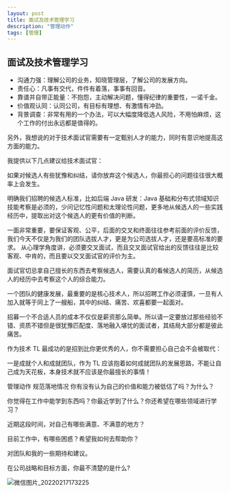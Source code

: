 ```yaml
---
layout: post
title: 面试及技术管理学习
description: "管理动作"
tags: [管理] 
---
```


## 面试及技术管理学习

* 沟通力强：理解公司的业务，知晓管理层，了解公司的发展方向。
* 责任心：凡事有交代，件件有着落，事事有回音。
* 靠谱并自带正能量：不抱怨，主动解决问题，懂得纪律的重要性，一诺千金。
* 价值观认同：认同公司，有目标有理想、有激情有冲劲。
* 背景调查：非常有用的一个办法，可以大幅度降低选人风险，不用怕麻烦，这个工作的付出永远都是值得的。

另外，我想说的对于技术面试官需要有一定甄别人才的能力，同时有意识地提高这方面的能力。

我提供以下几点建议给技术面试官：

如果对候选人有些犹豫和纠结，请你放弃这个候选人，你最担心的问题往往很大概率上会发生。

明确我们招聘的候选人标准，比如后端 Java 研发：Java 基础和分布式领域知识技能考察是必须的，少问记忆性问题和太理论性问题，更多地从候选人的一些实践经历中，提取出对这个候选人的更有价值的判断。

一面非常重要，要保证客观、公平，后面的交叉和终面往往参考前面的评价反馈，我们今天不仅是为我们的团队选拔人才，更是为公司选拔人才，还是要高标准的要求。 从心理学角度讲，必须要交叉面试，而且交叉面试官给出的反馈往往是比较客观、中肯的，而且要以交叉面试官的评价为主。

面试官切忌拿自己擅长的东西去考察候选人，需要认真的看候选人的简历，从候选人的经历中去考察这个人的综合能力。

一个团队的健康发展，最重要的是核心技术人，所以招聘工作必须谨慎，一旦有人加入就等于同上了一艘船，其中的纠结、痛苦、欢喜都要一起面对。

招募一个不合适人员的成本不仅仅是薪资那么简单。所以请一定要放过那些经验不错、资质不错但是很犹豫匹配度、落地融入堪忧的面试者，其结局大部分都是彼此痛苦。

作为技术 TL 最成功的是招到比你更优秀的人，你不需要担心自己会不会被取代：

一是成就个人和成就团队，作为 TL 应该抱着如何成就团队的发展思路，不能让自己成为天花板，本身技术就不应该是你最擅长的事情！


管理动作   规范落地情况  你有没有认为自己的价值和能力被低估了吗？为什么？

你觉得在工作中能学到东西吗？你最近学到了什么？你还希望在哪些领域进行学习？

近期这段时间，对自己有哪些满意、不满意的地方？

目前工作中，有哪些困惑？希望我如何去帮助你？

对团队和我的一些期待和建议。

在公司战略和目标方面，你最不清楚的是什么?

       
![微信图片_20220217173225](https://user-images.githubusercontent.com/5121948/187192530-151632e4-c2e6-482e-bf91-7c2dd62d8a51.jpg)
   
